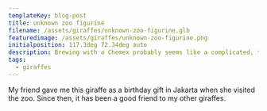 ```yaml
---
templateKey: blog-post
title: unknown zoo figurine
filename: /assets/giraffes/unknown-zoo-figurine.glb
featuredimage: /assets/giraffes/unknown-zoo-figurine.png
initialposition: 117.3deg 72.34deg auto
description: Brewing with a Chemex probably seems like a complicated, time-consuming ordeal, but once you get used to the process, it becomes a soothing ritual that's worth the effort every time.
tags:
  - giraffes
---
```

My friend gave me this giraffe as a birthday gift in Jakarta when she visited the zoo. Since then, it has been a good friend to my other giraffes.